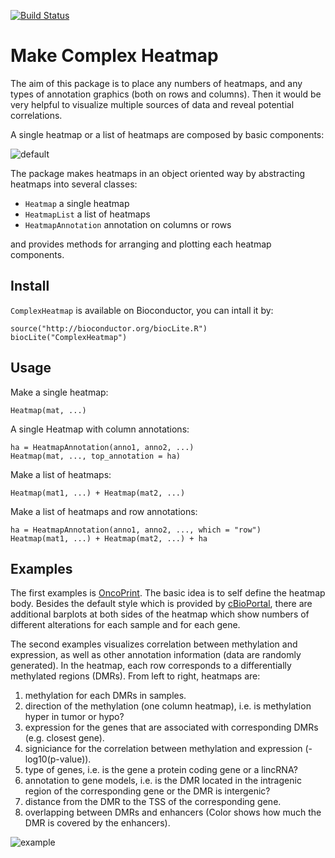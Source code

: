 [![Build Status](https://travis-ci.org/jokergoo/ComplexHeatmap.svg)](https://travis-ci.org/jokergoo/ComplexHeatmap)

Make Complex Heatmap
=========================

The aim of this package is to place any numbers of heatmaps, and any types of annotation graphics (both on rows and columns).
Then it would be very helpful to visualize multiple sources of data and reveal potential correlations.

A single heatmap or a list of heatmaps are composed by basic components:

![default](https://cloud.githubusercontent.com/assets/449218/6541828/75c77f8a-c4e5-11e4-80af-6ebb5e649898.png)

The package makes heatmaps in an object oriented way by abstracting heatmaps into several classes:

- `Heatmap` a single heatmap
- `HeatmapList` a list of heatmaps
- `HeatmapAnnotation` annotation on columns or rows

and provides methods for arranging and plotting each heatmap components.

## Install

`ComplexHeatmap` is available on Bioconductor, you can intall it by:

```{r}
source("http://bioconductor.org/biocLite.R")
biocLite("ComplexHeatmap")
```

## Usage

Make a single heatmap:

```{r}
Heatmap(mat, ...)
```

A single Heatmap with column annotations:

```{r}
ha = HeatmapAnnotation(anno1, anno2, ...)
Heatmap(mat, ..., top_annotation = ha)
```

Make a list of heatmaps:

```{r}
Heatmap(mat1, ...) + Heatmap(mat2, ...)
```

Make a list of heatmaps and row annotations:

```{r}
ha = HeatmapAnnotation(anno1, anno2, ..., which = "row")
Heatmap(mat1, ...) + Heatmap(mat2, ...) + ha
```

## Examples


The first examples is <a href="http://www.cbioportal.org/faq.jsp#what-are-oncoprints">OncoPrint</a>.
The basic idea is to self define the heatmap body. Besides the default style which is 
provided by <a href="http://www.cbioportal.org/index.do">cBioPortal</a>, there are
additional barplots at both sides of the heatmap which show numbers of different alterations for
each sample and for each gene.

The second examples visualizes correlation between methylation and expression, as well as other annotation information (data are randomly generated). In the heatmap, each row corresponds to a differentially methylated regions (DMRs). 
From left to right, heatmaps are:

1. methylation for each DMRs in samples.
2. direction of the methylation (one column heatmap), i.e. is methylation hyper in tumor or hypo?
3. expression for the genes that are associated with corresponding DMRs (e.g. closest gene).
4. signiciance for the correlation between methylation and expression (-log10(p-value)).
5. type of genes, i.e. is the gene a protein coding gene or a lincRNA?
6. annotation to gene models, i.e. is the DMR located in the intragenic region of the corresponding gene or the DMR is intergenic?
7. distance from the DMR to the TSS of the corresponding gene.
8. overlapping between DMRs and enhancers (Color shows how much the DMR is covered by the enhancers).

![example](https://cloud.githubusercontent.com/assets/449218/6862097/1bc46436-d443-11e4-91f5-431bc9210c80.png)
